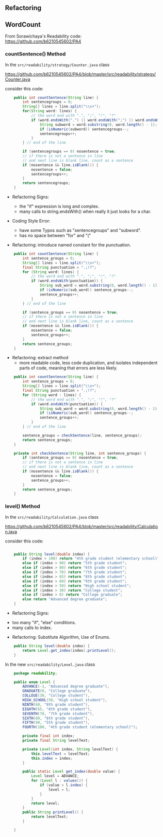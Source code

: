 ## Refactoring


## WordCount

From Sorawichaya's Readability code: https://github.com/b6210545602/PA4

### countSentence() Method

In the `src/readability/strategy/Counter.java` class

https://github.com/b6210545602/PA4/blob/master/src/readability/strategy/Counter.java

consider this code:

```java
    public int countSentence(String line) {
        int sentencegroups = 0;
        String[] lines = line.split("\\s+");
        for(String word: lines) {
            // the word end with ".", ";", "!", "?"
            if (word.endsWith(".") || word.endsWith(";") || word.endsWith("!") || word.endsWith("?")) {
                String subword = word.substring(0, word.length() - 1);
                if (isNumeric(subword)) sentencegroups--;
                sentencegroups++;
            }
        } // end of the line

        if (sentencegroups == 0) nosentence = true;
        // if there is not a sentence in line 
        // and next line is blank line, count as a sentence
        if (nosentence && line.isBlank()) {
            nosentence = false; 
            sentencegroups++;
        }
        return sentencegroups;
    }
```
* Refactoring Signs:
  - the "if" expression is long and complex.
  - many calls to string.endsWith() when really it just looks for a char.

* Coding Style Error:
  - have some Typos such as "sentencegroups" and "subword".
  - has no space between "for" and "("

* Refactoring: introduce named constant for the punctuation.

```java
    public int countSentence(String line) {
        int sentence_groups = 0;
        String[] lines = line.split("\\s+");
        final String punctuation = ".;!?";
        for (String word: lines) {
            // the word end with ".", ";", "!", "?"
            if (word.endsWith(punctuation)) {
                String sub_word = word.substring(0, word.length() - 1);
                if (isNumeric(sub_word)) sentence_groups--;
                sentence_groups++;
            }
        } // end of the line

        if (sentence_groups == 0) nosentence = true;
        // if there is not a sentence in line 
        // and next line is blank line, count as a sentence
        if (nosentence && line.isBlank()) {
            nosentence = false; 
            sentence_groups++;
        }
        return sentence_groups;
    }
```

* Refactoring: extract method
  - more readable code, less code duplication, and isolates independent parts of code, meaning that errors are less likely.

```java
    public int countSentence(String line) {
        int sentence_groups = 0;
        String[] lines = line.split("\\s+");
        final String punctuation = ".;!?";
        for (String word : lines) {
            // the word end with ".", ";", "!", "?"
            if (word.endsWith(punctuation)) {
                String sub_word = word.substring(0, word.length() - 1);
                if (isNumeric(sub_word)) sentence_groups--;
                sentence_groups++;
            }
        } // end of the line

        sentence_groups = checkSentence(line, sentence_groups);
        return sentence_groups;
    }

    private int checkSentence(String line, int sentence_groups) {
        if (sentence_groups == 0) nosentence = true;
        // if there is not a sentence in line
        // and next line is blank line, count as a sentence
        if (nosentence && line.isBlank()) {
            nosentence = false;
            sentence_groups++;
        }
        return sentence_groups;
    }
```

### level() Method

In the `src/readability/Calculation.java` class

https://github.com/b6210545602/PA4/blob/master/src/readability/Calculation.java

consider this code:

```java

    public String level(double index) {
        if (index > 100) return "4th grade student (elementary school)";
        else if (index > 90) return "5th grade student";
        else if (index > 80) return "6th grade student";
        else if (index > 70) return "7th grade student";
        else if (index > 65) return "8th grade student";
        else if (index > 60) return "9th grade student";
        else if (index > 50) return "High school student";
        else if (index > 30) return "College student";
        else if (index > 0) return "College graduate";
        else return "Advanced degree graduate";
    }
```
* Refactoring Signs: 
 - too many "if", "else" conditions.
 - many calls to index.

* Refactoring: Substitute Algorithm, Use of Enums.

```java
    public String level(double index) {
        return Level.get_index(index).printLevel();
    }
```

In the new `src/readability/Level.java` class

```java
    package readability;

    public enum Level {
        ADVANCE(-1, "Advanced degree graduate"),
        GRADUATE(0, "College graduate"),
        COLLEGE(30, "College student"),
        HIGH_SCHOOL(50, "High school student"),
        NINTH(60, "9th grade student"),
        EIGHTH(65, "8th grade student"),
        SEVENTH(70, "7th grade student"),
        SIXTH(80, "6th grade student"),
        FIFTH(90, "5th grade student"),
        FOURTH(100, "4th grade student (elementary school)");

        private final int index;
        private final String levelText;

        private Level(int index, String levelText) {
            this.levelText = levelText;
            this.index = index;
        }

        public static Level get_index(double value) {
            Level level = ADVANCE;
            for (Level l : values()) {
                if (value > l.index) {
                    level = l;
                }
            }
            return level;
        }
        public String printLevel() {
            return levelText;
        }

    }
```

